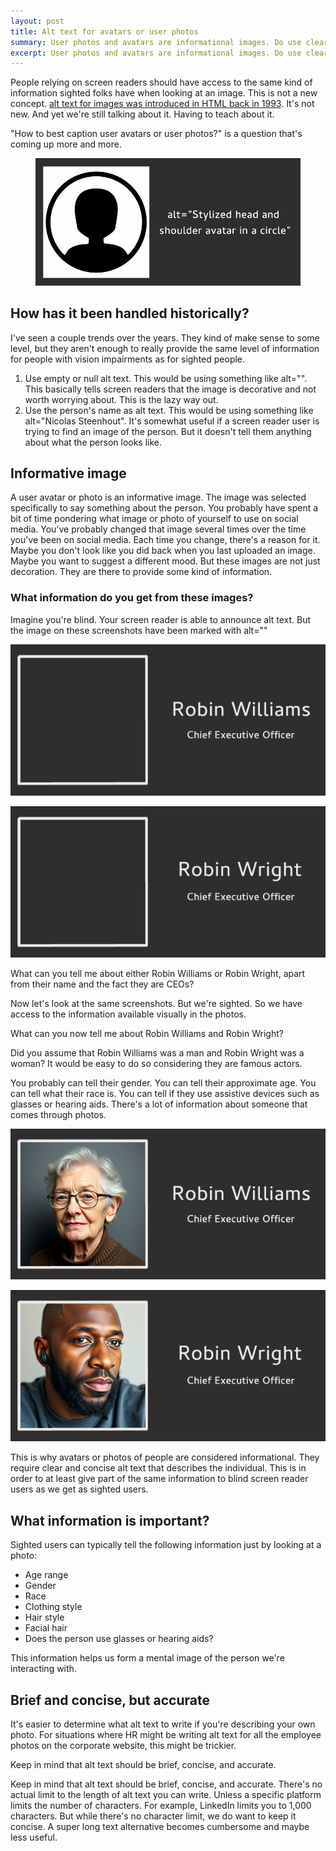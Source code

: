 ```yaml
---
layout: post
title: Alt text for avatars or user photos
summary: User photos and avatars are informational images. Do use clear and concise alternate text to describe them. Otherwise blind screen reader users won't have access to the same information as sighted people.
excerpt: User photos and avatars are informational images. Do use clear and concise alternate text to describe them. Otherwise blind screen reader users won't have access to the same information as sighted people.
---
```

People relying on screen readers should have access to the same kind of information sighted folks have when looking at an image. This is not a new concept. [alt text for images was introduced in HTML back in 1993](https://en.wikipedia.org/wiki/Alt_attribute). It's not new. And yet we're still talking about it. Having to teach about it.

"How to best caption user avatars or user photos?" is a question that's coming up more and more.

<figure>
    <img src="/img/blank-avatar-alt.png" alt="Blank avatar with text that reads alt=Stylized head and shoulder avatar in a circle.">
    </figure>

## How has it been handled historically?

I've seen a couple trends over the years. They kind of make sense to some level, but they aren't enough to really provide the same level of information for people with vision impairments as for sighted people.

1. Use empty or null alt text. This would be using something like alt="". This basically tells screen readers that the image is decorative and not worth worrying about. This is the lazy way out.
2. Use the person's name as alt text. This would be using something like alt="Nicolas Steenhout". It's somewhat useful if a screen reader user is trying to find an image of the person. But it doesn't tell them anything about what the person looks like.

## Informative image

A user avatar or photo is an informative image. The image was selected specifically to say something about the person. You probably have spent a bit of time pondering what image or photo of yourself to use on social media. You've probably changed that image several times over the time you've been on social media. Each time you change, there's a reason for it. Maybe you don't look like you did back when you last uploaded an image. Maybe you want to suggest a different mood. But these images are not just decoration. They are there to provide some kind of information.

### What information do you get from these images?

Imagine you're blind. Your screen reader is able to announce alt text. But the image on these screenshots have been marked with alt=""

![Screenshot with the outline of a photo but the photo is left blank. Text on the screenshot reads: Robin Williams. CEO.](/img/robin-williams-nopix.png)

![Screenshot with the outline of a photo but the photo is left blank. Text on the screenshot reads: Robin Wright. CEO.](/img/robin-wright-nopix.png)

What can you tell me about either Robin Williams or Robin Wright, apart from their name and the fact they are CEOs?

Now let's look at the same screenshots. But we're sighted. So we have access to the information available visually in the photos.

What can you now tell me about Robin Williams and Robin Wright? 

Did you assume that Robin Williams was a man and Robin Wright was a woman? It would be easy to do so considering they are famous actors. 

You probably can tell their gender. You can tell their approximate age. You can tell what their race is. You can tell if they use assistive devices such as glasses or hearing aids. There's a lot of information about someone that comes through photos.

![Screenshot with an outlined head and shoulder portrait of an elderly white woman with short grey hair. She is wearing black glasses. Text on the screenshot reads: Robin Williams. CEO.](/img/robin-williams-pix.png)

![Screenshot with an outlined head and shoulder portrait of an younger black man. He has very short hair and a dignified black beard. He is wearing hearing aids. Text on the screenshot reads: Robin Wright. CEO.](/img/robin-wright-pix.png)

This is why avatars or photos of people are considered informational. They require clear and concise alt text that describes the individual. This is in order to at least give part of the same information to blind screen reader users as we get as sighted users.

## What information is important?

Sighted users can typically tell the following information just by looking at a photo:

* Age range
* Gender
* Race
* Clothing style
* Hair style
* Facial hair
* Does the person use glasses or hearing aids?

This information helps us form a mental image of the person we're interacting with.

## Brief and concise, but accurate

It's easier to determine what alt text to write if you're describing your own photo. For situations where HR might be writing alt text for all the employee photos on the corporate website, this might be trickier. 

<div class="inline-quote" aria-hidden="true">Keep in mind that alt text should be brief, concise, and accurate.</div>

Keep in mind that alt text should be brief, concise, and accurate. There's no actual limit to the length of alt text you can write. Unless a specific platform limits the number of characters. For example, LinkedIn limits you to 1,000 characters. But while there's no character limit, we do want to keep it concise. A super long text alternative becomes cumbersome and maybe less useful.


